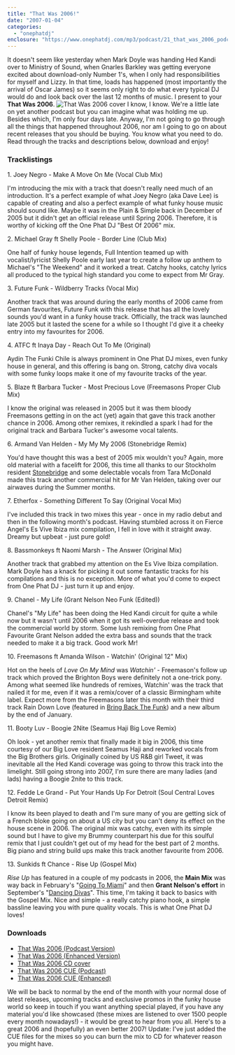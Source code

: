 ```yaml
---
title: "That Was 2006!"
date: "2007-01-04"
categories: 
  - "onephatdj"
enclosure: "https://www.onephatdj.com/mp3/podcast/21_that_was_2006_podcast.mp3 58273792 audio/mpeg "
---
```


It doesn't seem like yesterday when Mark Doyle was handing Hed Kandi over to Ministry of Sound, when Gnarles Barkley was getting everyone excited about download-only Number 1's, when I only had responsibilities for myself and Lizzy. In that time, loads has happened (most importantly the arrival of Oscar James) so it seems only right to do what every typical DJ would do and look back over the last 12 months of music. I present to your **That Was 2006**. ![That Was 2006 cover](https://www.simonjobling.com/wp-content/uploads/2007/01/that_was_2006_500px.jpg)  I know, I know. We're a little late on yet another podcast but you can imagine what was holding me up. Besides which, I'm only four days late. Anyway, I'm not going to go through all the things that happened throughout 2006, nor am I going to go on about recent releases that you should be buying. You know what you need to do. Read through the tracks and descriptions below, download and enjoy!

### Tracklistings

1\. Joey Negro - Make A Move On Me (Vocal Club Mix)

I'm introducing the mix with a track that doesn't really need much of an introduction. It's a perfect example of what Joey Negro (aka Dave Lee) is capable of creating and also a perfect example of what funky house music should sound like. Maybe it was in the Plain & Simple back in December of 2005 but it didn't get an official release until Spring 2006. Therefore, it is worthy of kicking off the One Phat DJ "Best Of 2006" mix.

2\. Michael Gray ft Shelly Poole - Border Line (Club Mix)

One half of funky house legends, Full Intention teamed up with vocalist/lyricist Shelly Poole early last year to create a follow up anthem to Michael's "The Weekend" and it worked a treat. Catchy hooks, catchy lyrics all produced to the typical high standard you come to expect from Mr Gray.

3\. Future Funk - Wildberry Tracks (Vocal Mix)

Another track that was around during the early months of 2006 came from German favourites, Future Funk with this release that has all the lovely sounds you'd want in a funky house track. Officially, the track was launched late 2005 but it lasted the scene for a while so I thought I'd give it a cheeky entry into my favourites for 2006.

4\. ATFC ft Inaya Day - Reach Out To Me (Original)

Aydin The Funki Chile is always prominent in One Phat DJ mixes, even funky house in general, and this offering is bang on. Strong, catchy diva vocals with some funky loops make it one of my favourite tracks of the year.

5\. Blaze ft Barbara Tucker - Most Precious Love (Freemasons Proper Club Mix)

I know the original was released in 2005 but it was them bloody Freemasons getting in on the act (yet) again that gave this track another chance in 2006. Among other remixes, it rekindled a spark I had for the original track and Barbara Tucker's awesome vocal talents.

6\. Armand Van Helden - My My My 2006 (Stonebridge Remix)

You'd have thought this was a best of 2005 mix wouldn't you? Again, more old material with a facelift for 2006, this time all thanks to our Stockholm resident [Stonebridge](https://www.stoneyboy.com/) and some delectable vocals from Tara McDonald made this track another commercial hit for Mr Van Helden, taking over our airwaves during the Summer months.

7\. Etherfox - Something Different To Say (Original Vocal Mix)

I've included this track in two mixes this year - once in my radio debut and then in the following month's podcast. Having stumbled across it on Fierce Angel's Es Vive Ibiza mix compilation, I fell in love with it straight away. Dreamy but upbeat - just pure gold!

8\. Bassmonkeys ft Naomi Marsh - The Answer (Original Mix)

Another track that grabbed my attention on the Es Vive Ibiza compilation. Mark Doyle has a knack for picking it out some fantastic tracks for his compilations and this is no exception. More of what you'd come to expect from One Phat DJ - just turn it up and enjoy.

9\. Chanel - My Life (Grant Nelson Neo Funk (Edited))

Chanel's "My Life" has been doing the Hed Kandi circuit for quite a while now but it wasn't until 2006 when it got its well-overdue release and took the commercial world by storm. Some lush remixing from One Phat Favourite Grant Nelson added the extra bass and sounds that the track needed to make it a big track. Good work Mr!

10\. Freemasons ft Amanda Wilson - Watchin' (Original 12" Mix)

Hot on the heels of _Love On My Mind_ was _Watchin'_ - Freemason's follow up track which proved the Brighton Boys were definitely not a one-trick pony. Among what seemed like hundreds of remixes, Watchin' was the track that nailed it for me, even if it was a remix/cover of a classic Birmingham white label. Expect more from the Freemasons later this month with their third track Rain Down Love (featured in [Bring Back The Funk](https://www.simonjobling.com/?p=239)) and a new album by the end of January.

11\. Booty Luv - Boogie 2Nite (Seamus Haji Big Love Remix)

Oh look - yet another remix that finally made it big in 2006, this time courtesy of our Big Love resident Seamus Haji and reworked vocals from the Big Brothers girls. Originally coined by US R&B girl Tweet, it was inevitable all the Hed Kandi coverage was going to throw this track into the limelight. Still going strong into 2007, I'm sure there are many ladies (and lads) having a Boogie 2nite to this track.

12\. Fedde Le Grand - Put Your Hands Up For Detroit (Soul Central Loves Detroit Remix)

I know its been played to death and I'm sure many of you are getting sick of a French bloke going on about a US city but you can't deny its effect on the house scene in 2006. The original mix was catchy, even with its simple sound but I have to give my Brummy counterpart his due for this soulful remix that I just couldn't get out of my head for the best part of 2 months. Big piano and string build ups make this track another favourite from 2006.

13\. Sunkids ft Chance - Rise Up (Gospel Mix)

_Rise Up_ has featured in a couple of my podcasts in 2006, the **Main Mix** was way back in February's "[Going To Miami](https://www.simonjobling.com/?p=114)" and then **Grant Nelson's effort** in September's "[Dancing Divas](https://www.simonjobling.com/?p=229)". This time, I'm taking it back to basics with the Gospel Mix. Nice and simple - a really catchy piano hook, a simple bassline leaving you with pure quality vocals. This is what One Phat DJ loves!

### Downloads

- [That Was 2006 (Podcast Version)](https://www.onephatdj.com/mp3/podcast/21_that_was_2006_podcast.mp3 "96kbps MP3 ~55.6MB")
- [That Was 2006 (Enhanced Version)](https://www.onephatdj.com/mp3/podcast/21_that_was_2006_enhanced.mp3 "192kbps MP3 ~108.6MB")
- [That Was 2006 CD cover](https://farm1.static.flickr.com/141/345892493_73380ecf5b_o_d.jpg "300dpi JPG CD cover ~375KB")
- [That Was 2006 CUE (Podcast)](https://www.onephatdj.com/cue/podcast/21_that_was_2006_podcast.cue)
- [That Was 2006 CUE (Enhanced)](https://www.onephatdj.com/cue/podcast/21_that_was_2006_enhanced.cue)

We will be back to normal by the end of the month with your normal dose of latest releases, upcoming tracks and exclusive promos in the funky house world so keep in touch if you want anything special played, if you have any material you'd like showcased (these mixes are listened to over 1500 people every month nowadays!) - it would be great to hear from you all. Here's to a great 2006 and (hopefully) an even better 2007! Update: I've just added the CUE files for the mixes so you can burn the mix to CD for whatever reason you might have.
